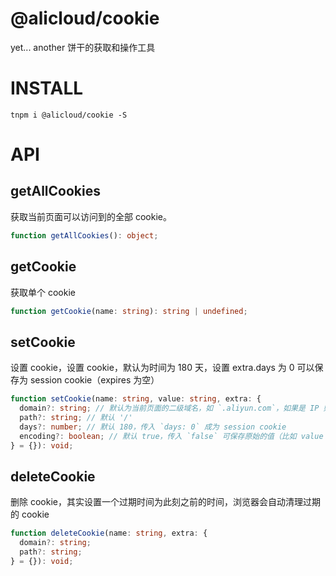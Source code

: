 @alicloud/cookie
===

yet... another 饼干的获取和操作工具

# INSTALL

```
tnpm i @alicloud/cookie -S
```

# API

## getAllCookies

获取当前页面可以访问到的全部 cookie。

```typescript
function getAllCookies(): object;
```

## getCookie

获取单个 cookie

```typescript
function getCookie(name: string): string | undefined;
```

## setCookie

设置 cookie，设置 cookie，默认为时间为 180 天，设置 extra.days 为 0 可以保存为 session cookie（expires 为空）

```typescript
function setCookie(name: string, value: string, extra: {
  domain?: string; // 默认为当前页面的二级域名，如 `.aliyun.com`，如果是 IP 则为 IP，如 `127.0.0.1`
  path?: string; // 默认 '/'
  days?: number; // 默认 180，传入 `days: 0` 成为 session cookie
  encoding?: boolean; // 默认 true，传入 `false` 可保存原始的值（比如 value 已经经过 base64 编码过）
} = {}): void;
```

## deleteCookie

删除 cookie，其实设置一个过期时间为此刻之前的时间，浏览器会自动清理过期的 cookie

```typescript
function deleteCookie(name: string, extra: {
  domain?: string;
  path?: string;
} = {}): void;
```
